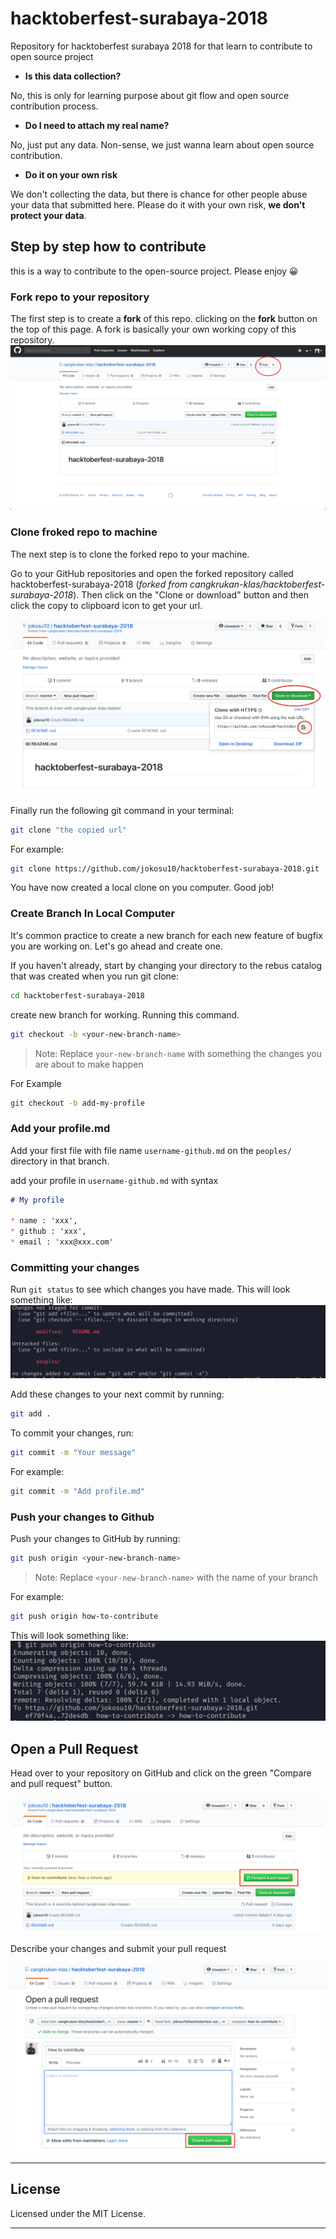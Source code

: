 # hacktoberfest-surabaya-2018

Repository for hacktoberfest surabaya 2018 for that learn to contribute to open source project

+ **Is this data collection?**

No, this is only for learning purpose about git flow and open source contribution process.

+ **Do I need to attach my real name?**

No, just put any data. Non-sense, we just wanna learn about open source contribution.

+ **Do it on your own risk**

We don't collecting the data, but there is chance for other people abuse your data that submitted here. Please do it with your own risk, **we don't protect your data**.

## Step by step how to contribute

this is a way to contribute to the open-source project. Please enjoy 😀

### Fork repo to your repository

The first step is to create a **fork** of this repo. clicking on the **fork** button on the top of this page. A fork is basically your own working copy of this repository.
![Forking the repo](.github/fork.png)

### Clone froked repo to machine

The next step is to clone the forked repo to your machine.

Go to your GitHub repositories and open the forked repository called hacktoberfest-surabaya-2018 (_forked from cangkrukan-klas/hacktoberfest-surabaya-2018_). Then click on the "Clone or download" button and then click the copy to clipboard icon to get your url.

![Clone from forking repo](.github/clone.png)

Finally run the following git command in your terminal:

```sh
git clone "the copied url"
```

For example:

```sh
git clone https://github.com/jokosu10/hacktoberfest-surabaya-2018.git
```

You have now created a local clone on you computer. Good job!

### Create Branch In Local Computer

It's common practice to create a new branch for each new feature of bugfix you are working on. Let's go ahead and create one.

If you haven't already, start by changing your directory to the rebus catalog that was created when you run git clone:

```sh
cd hacktoberfest-surabaya-2018
```

create new branch for working. Running this command.

```sh
git checkout -b <your-new-branch-name>
```

> Note: Replace `your-new-branch-name` with something the changes you are about to make happen

For Example

```sh
git checkout -b add-my-profile
```

### Add your profile.md

Add your first file with file name `username-github.md` on the `peoples/` directory in that branch.

add your profile in `username-github.md` with syntax

```md
# My profile

* name : 'xxx',
* github : 'xxx',
* email : 'xxx@xxx.com'
```

### Committing your changes

Run `git status` to see which changes you have made. This will look something like:
![Git Status](.github/git-status.png)

Add these changes to your next commit by running:

```sh
git add .
```

To commit your changes, run:

```sh
git commit -m "Your message"
```

For example:

```sh
git commit -m "Add profile.md"
```

### Push your changes to Github

Push your changes to GitHub by running:

```sh
git push origin <your-new-branch-name>
```

> Note: Replace `<your-new-branch-name>` with the name of your branch

For example:

```sh
git push origin how-to-contribute
```

This will look something like:
![Git Push Github](.github/git-push-branch.png)

## Open a Pull Request

Head over to your repository on GitHub and click on the green "Compare and pull request" button.

![Compare and pull request](.github/pull-request.png)

Describe your changes and submit your pull request

![Submit pull request](.github/detail-pull-request.png)

-----

## License

Licensed under the MIT License.

-----